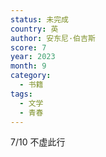 ```yaml
---
status: 未完成
country: 英
author: 安东尼·伯吉斯
score: 7
year: 2023
month: 9
category:
  - 书籍
tags:
  - 文学
  - 青春
---
```

7/10 不虚此行
